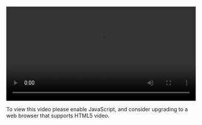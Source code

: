 <video controls="" style="width: 100%; display: block;"><source src="http://o86bpj665.bkt.clouddn.com/webpack-react-mole/10-m-components.mp4" type="video/mp4"><p>To view this video please enable JavaScript, and consider upgrading to a web browser that supports HTML5 video.</p></video>

